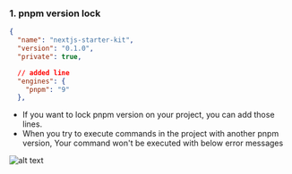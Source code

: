 ### 1. pnpm version lock

```json
{
  "name": "nextjs-starter-kit",
  "version": "0.1.0",
  "private": true,

  // added line
  "engines": {
    "pnpm": "9"
  },
```

- If you want to lock pnpm version on your project, you can add those lines.
- When you try to execute commands in the project with another pnpm version, Your command won't be executed with below error messages

![alt text](<setting_description/images/1.pnpm version lock.png>)
